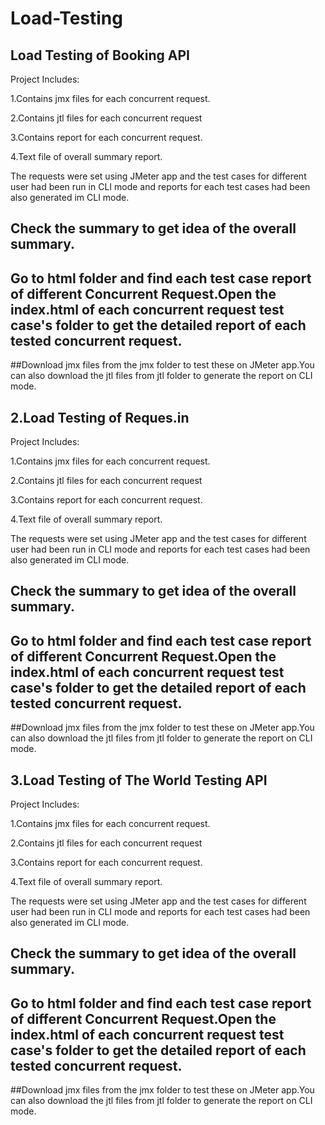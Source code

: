 # Load-Testing
## Load Testing of Booking API 
Project Includes:

1.Contains jmx files for each concurrent request.

2.Contains jtl files for each concurrent request

3.Contains report for each concurrent request.

4.Text file of overall summary report.

The requests were set using JMeter app and the test cases for different user had been run in CLI mode and reports for each test cases had been also generated im CLI mode.

## Check the summary  to get idea of the overall summary.
## Go to html folder and find each test case report of different Concurrent Request.Open the index.html of each concurrent request test case's folder to get the detailed report of each tested concurrent request.
##Download jmx files from the jmx folder to test these on JMeter app.You can also download the jtl files from jtl folder to generate the report on CLI mode.

## 2.Load Testing of Reques.in 
Project Includes:

1.Contains jmx files for each concurrent request.

2.Contains jtl files for each concurrent request

3.Contains report for each concurrent request.

4.Text file of overall summary report.

The requests were set using JMeter app and the test cases for different user had been run in CLI mode and reports for each test cases had been also generated im CLI mode.

## Check the summary  to get idea of the overall summary.
## Go to html folder and find each test case report of different Concurrent Request.Open the index.html of each concurrent request test case's folder to get the detailed report of each tested concurrent request.
##Download jmx files from the jmx folder to test these on JMeter app.You can also download the jtl files from jtl folder to generate the report on CLI mode.

## 3.Load Testing of The World Testing API 
Project Includes:

1.Contains jmx files for each concurrent request.

2.Contains jtl files for each concurrent request

3.Contains report for each concurrent request.

4.Text file of overall summary report.

The requests were set using JMeter app and the test cases for different user had been run in CLI mode and reports for each test cases had been also generated im CLI mode.

## Check the summary  to get idea of the overall summary.
## Go to html folder and find each test case report of different Concurrent Request.Open the index.html of each concurrent request test case's folder to get the detailed report of each tested concurrent request.
##Download jmx files from the jmx folder to test these on JMeter app.You can also download the jtl files from jtl folder to generate the report on CLI mode.

